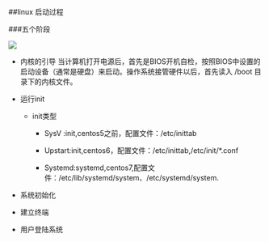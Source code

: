 ##linux 启动过程



###五个阶段

![](https://www.runoob.com/wp-content/uploads/2014/06/bg2013081707.png )
* 内核的引导
当计算机打开电源后，首先是BIOS开机自检，按照BIOS中设置的启动设备（通常是硬盘）来启动。操作系统接管硬件以后，首先读入 /boot 目录下的内核文件。

* 运行init
   * init类型
       * SysV :init,centos5之前，配置文件：/etc/inittab
       
       * Upstart:init,centos6，配置文件：/etc/inittab,/etc/init/*.conf
       * Systemd:systemd,centos7,配置文件：/etc/lib/systemd/system、/etc/systemd/system.
  
* 系统初始化

* 建立终端

* 用户登陆系统


